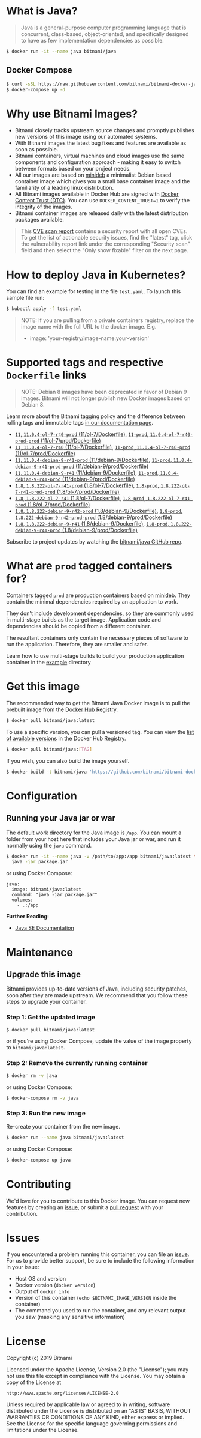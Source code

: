 # What is Java?

> Java is a general-purpose computer programming language that is concurrent, class-based, object-oriented, and specifically designed to have as few implementation dependencies as possible.

```bash
$ docker run -it --name java bitnami/java
```

## Docker Compose

```bash
$ curl -sSL https://raw.githubusercontent.com/bitnami/bitnami-docker-java/master/docker-compose.yml > docker-compose.yml
$ docker-compose up -d
```

# Why use Bitnami Images?

* Bitnami closely tracks upstream source changes and promptly publishes new versions of this image using our automated systems.
* With Bitnami images the latest bug fixes and features are available as soon as possible.
* Bitnami containers, virtual machines and cloud images use the same components and configuration approach - making it easy to switch between formats based on your project needs.
* All our images are based on [minideb](https://github.com/bitnami/minideb) a minimalist Debian based container image which gives you a small base container image and the familiarity of a leading linux distribution.
* All Bitnami images available in Docker Hub are signed with [Docker Content Trust (DTC)](https://docs.docker.com/engine/security/trust/content_trust/). You can use `DOCKER_CONTENT_TRUST=1` to verify the integrity of the images.
* Bitnami container images are released daily with the latest distribution packages available.


> This [CVE scan report](https://quay.io/repository/bitnami/java?tab=tags) contains a security report with all open CVEs. To get the list of actionable security issues, find the "latest" tag, click the vulnerability report link under the corresponding "Security scan" field and then select the "Only show fixable" filter on the next page.

# How to deploy Java in Kubernetes?

You can find an example for testing in the file `test.yaml`. To launch this sample file run:

```bash
$ kubectl apply -f test.yaml
```

> NOTE: If you are pulling from a private containers registry, replace the image name with the full URL to the docker image. E.g.
>
> - image: 'your-registry/image-name:your-version'

# Supported tags and respective `Dockerfile` links

> NOTE: Debian 8 images have been deprecated in favor of Debian 9 images. Bitnami will not longer publish new Docker images based on Debian 8.

Learn more about the Bitnami tagging policy and the difference between rolling tags and immutable tags [in our documentation page](https://docs.bitnami.com/containers/how-to/understand-rolling-tags-containers/).


- [`11`, `11.0.4-ol-7-r40-prod` (11/ol-7/Dockerfile)](https://github.com/bitnami/bitnami-docker-java/blob/11.0.4-ol-7-r40-prod/11/ol-7/Dockerfile), [`11-prod`, `11.0.4-ol-7-r40-prod-prod` (11/ol-7/prod/Dockerfile)](https://github.com/bitnami/bitnami-docker-java/blob/11.0.4-ol-7-r40-prod/11/ol-7/prod/Dockerfile)
- [`11`, `11.0.4-ol-7-r40` (11/ol-7/Dockerfile)](https://github.com/bitnami/bitnami-docker-java/blob/11.0.4-ol-7-r40/11/ol-7/Dockerfile), [`11-prod`, `11.0.4-ol-7-r40-prod` (11/ol-7/prod/Dockerfile)](https://github.com/bitnami/bitnami-docker-java/blob/11.0.4-ol-7-r40/11/ol-7/prod/Dockerfile)
- [`11`, `11.0.4-debian-9-r41-prod` (11/debian-9/Dockerfile)](https://github.com/bitnami/bitnami-docker-java/blob/11.0.4-debian-9-r41-prod/11/debian-9/Dockerfile), [`11-prod`, `11.0.4-debian-9-r41-prod-prod` (11/debian-9/prod/Dockerfile)](https://github.com/bitnami/bitnami-docker-java/blob/11.0.4-debian-9-r41-prod/11/debian-9/prod/Dockerfile)
- [`11`, `11.0.4-debian-9-r41` (11/debian-9/Dockerfile)](https://github.com/bitnami/bitnami-docker-java/blob/11.0.4-debian-9-r41/11/debian-9/Dockerfile), [`11-prod`, `11.0.4-debian-9-r41-prod` (11/debian-9/prod/Dockerfile)](https://github.com/bitnami/bitnami-docker-java/blob/11.0.4-debian-9-r41/11/debian-9/prod/Dockerfile)
- [`1.8`, `1.8.222-ol-7-r41-prod` (1.8/ol-7/Dockerfile)](https://github.com/bitnami/bitnami-docker-java/blob/1.8.222-ol-7-r41-prod/1.8/ol-7/Dockerfile), [`1.8-prod`, `1.8.222-ol-7-r41-prod-prod` (1.8/ol-7/prod/Dockerfile)](https://github.com/bitnami/bitnami-docker-java/blob/1.8.222-ol-7-r41-prod/1.8/ol-7/prod/Dockerfile)
- [`1.8`, `1.8.222-ol-7-r41` (1.8/ol-7/Dockerfile)](https://github.com/bitnami/bitnami-docker-java/blob/1.8.222-ol-7-r41/1.8/ol-7/Dockerfile), [`1.8-prod`, `1.8.222-ol-7-r41-prod` (1.8/ol-7/prod/Dockerfile)](https://github.com/bitnami/bitnami-docker-java/blob/1.8.222-ol-7-r41/1.8/ol-7/prod/Dockerfile)
- [`1.8`, `1.8.222-debian-9-r42-prod` (1.8/debian-9/Dockerfile)](https://github.com/bitnami/bitnami-docker-java/blob/1.8.222-debian-9-r42-prod/1.8/debian-9/Dockerfile), [`1.8-prod`, `1.8.222-debian-9-r42-prod-prod` (1.8/debian-9/prod/Dockerfile)](https://github.com/bitnami/bitnami-docker-java/blob/1.8.222-debian-9-r42-prod/1.8/debian-9/prod/Dockerfile)
- [`1.8`, `1.8.222-debian-9-r41` (1.8/debian-9/Dockerfile)](https://github.com/bitnami/bitnami-docker-java/blob/1.8.222-debian-9-r41/1.8/debian-9/Dockerfile), [`1.8-prod`, `1.8.222-debian-9-r41-prod` (1.8/debian-9/prod/Dockerfile)](https://github.com/bitnami/bitnami-docker-java/blob/1.8.222-debian-9-r41/1.8/debian-9/prod/Dockerfile)

Subscribe to project updates by watching the [bitnami/java GitHub repo](https://github.com/bitnami/bitnami-docker-java).

# What are `prod` tagged containers for?

Containers tagged `prod` are production containers based on [minideb](https://github.com/bitnami/minideb). They contain the minimal dependencies required by an application to work.

They don't include development dependencies, so they are commonly used in multi-stage builds as the target image. Application code and dependencies should be copied from a different container.

The resultant containers only contain the necessary pieces of software to run the application. Therefore, they are smaller and safer.

Learn how to use multi-stage builds to build your production application container in the [example](/example) directory

# Get this image

The recommended way to get the Bitnami Java Docker Image is to pull the prebuilt image from the [Docker Hub Registry](https://hub.docker.com/r/bitnami/java).

```bash
$ docker pull bitnami/java:latest
```

To use a specific version, you can pull a versioned tag. You can view the [list of available versions](https://hub.docker.com/r/bitnami/java/tags/) in the Docker Hub Registry.

```bash
$ docker pull bitnami/java:[TAG]
```

If you wish, you can also build the image yourself.

```bash
$ docker build -t bitnami/java 'https://github.com/bitnami/bitnami-docker-java.git#master:1.8/debian-9'
```

# Configuration

## Running your Java jar or war

The default work directory for the Java image is `/app`. You can mount a folder from your host here that includes your Java jar or war, and run it normally using the `java` command.

```bash
$ docker run -it --name java -v /path/to/app:/app bitnami/java:latest \
  java -jar package.jar
```

or using Docker Compose:

```
java:
  image: bitnami/java:latest
  command: "java -jar package.jar"
  volumes:
    - .:/app
```

**Further Reading:**

  - [Java SE Documentation](https://docs.oracle.com/javase/8/docs/api/)

# Maintenance

## Upgrade this image

Bitnami provides up-to-date versions of Java, including security patches, soon after they are made upstream. We recommend that you follow these steps to upgrade your container.

### Step 1: Get the updated image

```bash
$ docker pull bitnami/java:latest
```

or if you're using Docker Compose, update the value of the image property to `bitnami/java:latest`.

### Step 2: Remove the currently running container

```bash
$ docker rm -v java
```

or using Docker Compose:

```bash
$ docker-compose rm -v java
```

### Step 3: Run the new image

Re-create your container from the new image.

```bash
$ docker run --name java bitnami/java:latest
```

or using Docker Compose:

```bash
$ docker-compose up java
```

# Contributing

We'd love for you to contribute to this Docker image. You can request new features by creating an [issue](https://github.com/bitnami/bitnami-docker-java/issues), or submit a [pull request](https://github.com/bitnami/bitnami-docker-java/pulls) with your contribution.

# Issues

If you encountered a problem running this container, you can file an [issue](https://github.com/bitnami/bitnami-docker-java/issues). For us to provide better support, be sure to include the following information in your issue:

- Host OS and version
- Docker version (`docker version`)
- Output of `docker info`
- Version of this container (`echo $BITNAMI_IMAGE_VERSION` inside the container)
- The command you used to run the container, and any relevant output you saw (masking any sensitive
information)

# License

Copyright (c) 2019 Bitnami

Licensed under the Apache License, Version 2.0 (the "License");
you may not use this file except in compliance with the License.
You may obtain a copy of the License at

    http://www.apache.org/licenses/LICENSE-2.0

Unless required by applicable law or agreed to in writing, software
distributed under the License is distributed on an "AS IS" BASIS,
WITHOUT WARRANTIES OR CONDITIONS OF ANY KIND, either express or implied.
See the License for the specific language governing permissions and
limitations under the License.

